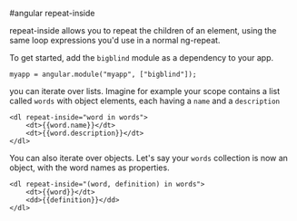 #angular repeat-inside

repeat-inside allows you to repeat the children of an element, using the same loop expressions you'd use in a normal ng-repeat.

To get started, add the `bigblind` module as a dependency to your app.

    myapp = angular.module("myapp", ["bigblind"]);

you can iterate over lists. Imagine for example your scope contains a list called `words` with object elements, each having a `name` and a `description`

```
<dl repeat-inside="word in words">
    <dt>{{word.name}}</dt>
    <dt>{{word.description}}</dt>
</dl>
```

You can also iterate over objects. Let's say your `words` collection  is now an object, with the word names as properties.


```
<dl repeat-inside="(word, definition) in words">
    <dt>{{word}}</dt>
    <dd>{{definition}}</dd>
</dl>
```

